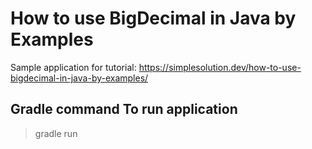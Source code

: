 # How to use BigDecimal in Java by Examples
Sample application for tutorial: https://simplesolution.dev/how-to-use-bigdecimal-in-java-by-examples/

## Gradle command To run application 
> gradle run